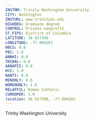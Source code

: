 ```yaml
---
INSTNM: Trinity Washington University
CITY: Washington
INSTURL: www.trinitydc.edu
HIGHDEG: Graduate degree
CONTROL: Private nonprofit
ST_FIPS: District of Columbia
LATITUDE: 38.927398
LONGITUDE: -77.004261
HBCU: 0.0
PBI: 1.0
ANNHI: 0.0
TRIBAL: 0.0
AANAPII: 0.0
HSI: 1.0
NANTI: 0.0
MENONLY: 0.0
WOMENONLY: 1.0
RELAFFIL: Roman Catholic
CURROPER: 1.0
location: 38.927398, -77.004261
---
```

Trinity Washington University